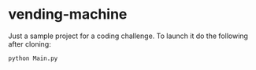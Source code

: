 # vending-machine

Just a sample project for a coding challenge. To launch it do the following after cloning:

```bash
python Main.py
```
